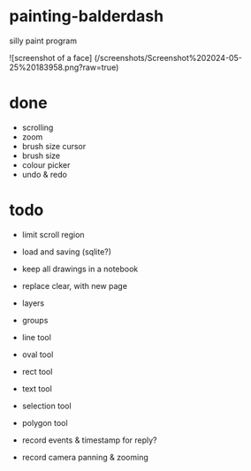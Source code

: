 # painting-balderdash
silly paint program

![screenshot of a face] (/screenshots/Screenshot%202024-05-25%20183958.png?raw=true)

# done

* scrolling
* zoom
* brush size cursor
* brush size
* colour picker
* undo & redo


# todo

* limit scroll region

* load and saving (sqlite?)
* keep all drawings in a notebook
* replace clear, with new page

* layers
* groups

* line tool
* oval tool
* rect tool
* text tool
* selection tool
* polygon tool

* record events & timestamp for reply?

* record camera panning & zooming

